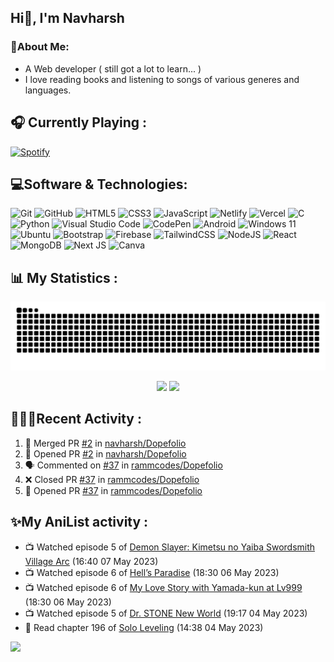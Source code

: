 ## Hi👋, I'm Navharsh


### 📝About Me:

-  A Web developer ( still got a lot to learn... )<!--, B.Sc Graduate & CS Student. -->
- I love reading books and listening to songs of various generes and languages.

## 🎧 Currently Playing :
  [![Spotify](https://nav-spotify.vercel.app/api/spotify?background_color=0d1117&border_color=ffffff)](https://open.spotify.com/user/chwmd7jiqjx7cqlnc1rfzri7s)


## 💻Software & Technologies:
![Git](https://img.shields.io/badge/git-%23F05033.svg?style=for-the-badge&logo=git&logoColor=white)
![GitHub](https://img.shields.io/badge/GITHUB-181717?style=for-the-badge&logo=github&logoColor=white)
![HTML5](https://img.shields.io/badge/html5-%23E34F26.svg?style=for-the-badge&logo=html5&logoColor=white)
![CSS3](https://img.shields.io/badge/css3-%231572B6.svg?style=for-the-badge&logo=css3&logoColor=white)
![JavaScript](https://img.shields.io/badge/javascript-%23323330.svg?style=for-the-badge&logo=javascript&logoColor=%23F7DF1E)
![Netlify](https://img.shields.io/badge/netlify-%23000000.svg?style=for-the-badge&logo=netlify&logoColor=#00C7B7)
![Vercel](https://img.shields.io/badge/vercel-%23000000.svg?style=for-the-badge&logo=vercel&logoColor=white)
![C](https://img.shields.io/badge/c-%2300599C.svg?style=for-the-badge&logo=c%2B%2B&logoColor=white)
![Python](https://img.shields.io/badge/python-3670A0?style=for-the-badge&logo=python&logoColor=ffdd54)
![Visual Studio Code](https://img.shields.io/badge/VISUAL--STUDIO--CODE-007ACC?style=for-the-badge&logo=visual-studio-code&logoColor=white)
![CodePen](https://img.shields.io/badge/CodePen-white?style=for-the-badge&logo=codepen&logoColor=black)
![Android](https://img.shields.io/badge/Android-3DDC84?style=for-the-badge&logo=android&logoColor=white)
![Windows 11](https://img.shields.io/badge/Windows-0078D6?style=for-the-badge&logo=windows&logoColor=white)
![Ubuntu](https://img.shields.io/badge/Ubuntu-E95420?style=for-the-badge&logo=ubuntu&logoColor=white)
![Bootstrap](https://img.shields.io/badge/bootstrap-%23563D7C.svg?style=for-the-badge&logo=bootstrap&logoColor=white)
![Firebase](https://img.shields.io/badge/Firebase-039BE5?style=for-the-badge&logo=Firebase&logoColor=white)
![TailwindCSS](https://img.shields.io/badge/tailwindcss-%2338B2AC.svg?style=for-the-badge&logo=tailwind-css&logoColor=white)
![NodeJS](https://img.shields.io/badge/node.js-6DA55F?style=for-the-badge&logo=node.js&logoColor=white)
![React](https://img.shields.io/badge/react-%2320232a.svg?style=for-the-badge&logo=react&logoColor=%2361DAFB)
![MongoDB](https://img.shields.io/badge/MongoDB-%234ea94b.svg?style=for-the-badge&logo=mongodb&logoColor=white)
![Next JS](https://img.shields.io/badge/Next-black?style=for-the-badge&logo=next.js&logoColor=white)
![Canva](https://img.shields.io/badge/Canva-%2300C4CC.svg?style=for-the-badge&logo=Canva&logoColor=white)
  


## 📊 My Statistics :

<div align="center"> <img src="https://raw.githubusercontent.com/navharsh/navharsh/output/github-contribution-grid-snake-dark.svg" /></div>

  <p align="center">
  <img height="50%" width="auto" src ="https://github-readme-stats-pearl-rho.vercel.app/api?username=navharsh&show_icons=true&count_private=true&theme=darcula&hide_border=true&hide=issues,contribs&bg_color=00000000&&cache_seconds=3600">
  <img height="50%" width="auto" src ="https://github-readme-stats-pearl-rho.vercel.app/api/top-langs/?username=navharsh&layout=compact&hide_border=true&theme=darcula&bg_color=00000000&langs_count=6">
</p>



## 🧑🏻‍💻Recent Activity :

<!--START_SECTION:activity-->
1. 🎉 Merged PR [#2](https://github.com/navharsh/Dopefolio/pull/2) in [navharsh/Dopefolio](https://github.com/navharsh/Dopefolio)
2. 💪 Opened PR [#2](https://github.com/navharsh/Dopefolio/pull/2) in [navharsh/Dopefolio](https://github.com/navharsh/Dopefolio)
3. 🗣 Commented on [#37](https://github.com/rammcodes/Dopefolio/issues/37) in [rammcodes/Dopefolio](https://github.com/rammcodes/Dopefolio)
4. ❌ Closed PR [#37](https://github.com/rammcodes/Dopefolio/pull/37) in [rammcodes/Dopefolio](https://github.com/rammcodes/Dopefolio)
5. 💪 Opened PR [#37](https://github.com/rammcodes/Dopefolio/pull/37) in [rammcodes/Dopefolio](https://github.com/rammcodes/Dopefolio)
<!--END_SECTION:activity-->



## ✨My AniList activity :

<!-- ANILIST_ACTIVITY:start -->

-   📺 Watched episode 5 of [Demon Slayer: Kimetsu no Yaiba Swordsmith Village Arc](https://anilist.co/anime/145139) (16:40 07 May 2023)
-   📺 Watched episode 6 of [Hell’s Paradise](https://anilist.co/anime/128893) (18:30 06 May 2023)
-   📺 Watched episode 6 of [My Love Story with Yamada-kun at Lv999](https://anilist.co/anime/154965) (18:30 06 May 2023)
-   📺 Watched episode 5 of [Dr. STONE New World](https://anilist.co/anime/131518) (19:17 04 May 2023)
-   📖 Read chapter 196 of [Solo Leveling](https://anilist.co/manga/105398) (14:38 04 May 2023)

<!-- ANILIST_ACTIVITY:end -->

[![](https://visitcount.itsvg.in/api?id=navharsh&label=Profile%20Views&color=12&icon=2&pretty=true)](https://visitcount.itsvg.in)
